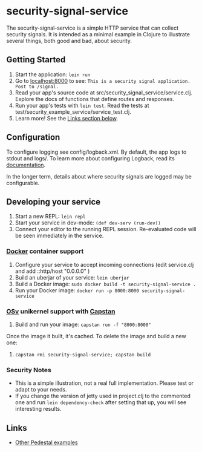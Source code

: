 # security-signal-service

The security-signal-service is a simple HTTP service that can collect security signals.
It is intended as a minimal example in Clojure to illustrate several things, both good
and bad, about security.

## Getting Started

1. Start the application: `lein run`
2. Go to [localhost:8000](http://localhost:8000/) to see: `This is a security signal application.  Post to /signal.`
3. Read your app's source code at src/security_signal_service/service.clj. Explore the docs of functions
   that define routes and responses.
4. Run your app's tests with `lein test`. Read the tests at test/security_example_service/service_test.clj.
5. Learn more! See the [Links section below](#links).

## Configuration

To configure logging see config/logback.xml. By default, the app logs to stdout and logs/.
To learn more about configuring Logback, read its [documentation](http://logback.qos.ch/documentation.html).

In the longer term, details about where security signals are logged may be configurable.

## Developing your service

1. Start a new REPL: `lein repl`
2. Start your service in dev-mode: `(def dev-serv (run-dev))`
3. Connect your editor to the running REPL session.
   Re-evaluated code will be seen immediately in the service.

### [Docker](https://www.docker.com/) container support

1. Configure your service to accept incoming connections (edit service.clj and add  ::http/host "0.0.0.0" )
2. Build an uberjar of your service: `lein uberjar`
3. Build a Docker image: `sudo docker build -t security-signal-service .`
4. Run your Docker image: `docker run -p 8000:8000 security-signal-service`

### [OSv](http://osv.io/) unikernel support with [Capstan](http://osv.io/capstan/)

1. Build and run your image: `capstan run -f "8000:8000"`

Once the image it built, it's cached.  To delete the image and build a new one:

1. `capstan rmi security-signal-service; capstan build`

### Security Notes

- This is a simple illustration, not a real full implementation.  Please test or adapt to your needs.
- If you change the version of jetty used in project.clj to the commented one and run `lein dependency-check` after setting that up, you will see interesting results.

## Links
* [Other Pedestal examples](http://pedestal.io/samples)
